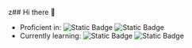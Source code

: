 z## Hi there 👋

<!--
**fralnz/fralnz** is a ✨ _special_ ✨ repository because its `README.md` (this file) appears on your GitHub profile.

Here are some ideas to get you started:

- 🔭 I’m currently working on ...
- 🌱 I’m currently learning ...
- 👯 I’m looking to collaborate on ...
- 🤔 I’m looking for help with ...
- 💬 Ask me about ...
- 📫 How to reach me: ...
- 😄 Pronouns: ...
- ⚡ Fun fact: ...
-->
 - Proficient in: ![Static Badge](https://img.shields.io/badge/Java-red?logo=openjdk) ![Static Badge](https://img.shields.io/badge/JavaScript-yellow?logo=javascript&logoColor=white)
 - Currently learning: ![Static Badge](https://img.shields.io/badge/Rust-orange?logo=rust) ![Static Badge](https://img.shields.io/badge/React-blue?logo=react)
